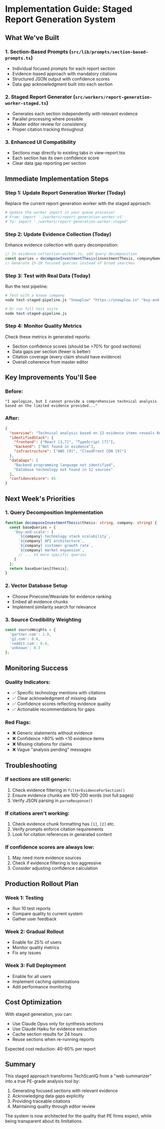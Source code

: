 # Implementation Guide: Staged Report Generation System

## What We've Built

### 1. **Section-Based Prompts** (`src/lib/prompts/section-based-prompts.ts`)
- Individual focused prompts for each report section
- Evidence-based approach with mandatory citations
- Structured JSON output with confidence scores
- Data gap acknowledgment built into each section

### 2. **Staged Report Generator** (`src/workers/report-generation-worker-staged.ts`)
- Generates each section independently with relevant evidence
- Parallel processing where possible
- Master editor review for consistency
- Proper citation tracking throughout

### 3. **Enhanced UI Compatibility**
- Sections map directly to existing tabs in view-report.tsx
- Each section has its own confidence score
- Clear data gap reporting per section

## Immediate Implementation Steps

### Step 1: Update Report Generation Worker (Today)
Replace the current report generation worker with the staged approach:

```bash
# Update the worker import in your queue processor
# From: import './workers/report-generation-worker-v5'
# To: import './workers/report-generation-worker-staged'
```

### Step 2: Update Evidence Collection (Today)
Enhance evidence collection with query decomposition:

```javascript
// In evidence-collection-worker.ts, add query decomposition
const queries = decomposeInvestmentThesis(investmentThesis, companyName);
// Generate 15-20 focused queries instead of broad searches
```

### Step 3: Test with Real Data (Today)
Run the test pipeline:

```bash
# Test with a known company
node test-staged-pipeline.js "Snowplow" "https://snowplow.io" "buy-and-scale"

# Or run full test suite
node test-staged-pipeline.js
```

### Step 4: Monitor Quality Metrics
Check these metrics in generated reports:
- Section confidence scores (should be >70% for good sections)
- Data gaps per section (fewer is better)
- Citation coverage (every claim should have evidence)
- Overall coherence from master editor

## Key Improvements You'll See

### Before:
```
"I apologize, but I cannot provide a comprehensive technical analysis 
based on the limited evidence provided..."
```

### After:
```json
{
  "overview": "Technical analysis based on 12 evidence items reveals React frontend [3,7] and AWS infrastructure [9].",
  "identifiedStack": {
    "frontend": ["React [3,7]", "TypeScript [7]"],
    "backend": ["Not found in evidence"],
    "infrastructure": ["AWS [9]", "CloudFront CDN [9]"]
  },
  "dataGaps": [
    "Backend programming language not identified",
    "Database technology not found in 12 sources"
  ],
  "confidenceScore": 65
}
```

## Next Week's Priorities

### 1. **Query Decomposition Implementation**
```typescript
function decomposeInvestmentThesis(thesis: string, company: string) {
  const baseQueries = {
    'buy-and-scale': [
      `${company} technology stack scalability`,
      `${company} API architecture`,
      `${company} customer growth rate`,
      `${company} market expansion`,
      // ... 15 more specific queries
    ]
  };
  return baseQueries[thesis];
}
```

### 2. **Vector Database Setup**
- Choose Pinecone/Weaviate for evidence ranking
- Embed all evidence chunks
- Implement similarity search for relevance

### 3. **Source Credibility Weighting**
```typescript
const sourceWeights = {
  'gartner.com': 1.0,
  'g2.com': 0.8,
  'reddit.com': 0.4,
  'unknown': 0.3
};
```

## Monitoring Success

### Quality Indicators:
- ✅ Specific technology mentions with citations
- ✅ Clear acknowledgment of missing data
- ✅ Confidence scores reflecting evidence quality
- ✅ Actionable recommendations for gaps

### Red Flags:
- ❌ Generic statements without evidence
- ❌ Confidence >80% with <10 evidence items  
- ❌ Missing citations for claims
- ❌ Vague "analysis pending" messages

## Troubleshooting

### If sections are still generic:
1. Check evidence filtering in `filterEvidenceForSection()`
2. Ensure evidence chunks are 100-200 words (not full pages)
3. Verify JSON parsing in `parseResponse()`

### If citations aren't working:
1. Check evidence chunk formatting has `[1]`, `[2]` etc.
2. Verify prompts enforce citation requirements
3. Look for citation references in generated content

### If confidence scores are always low:
1. May need more evidence sources
2. Check if evidence filtering is too aggressive
3. Consider adjusting confidence calculation

## Production Rollout Plan

### Week 1: Testing
- Run 10 test reports
- Compare quality to current system
- Gather user feedback

### Week 2: Gradual Rollout
- Enable for 25% of users
- Monitor quality metrics
- Fix any issues

### Week 3: Full Deployment
- Enable for all users
- Implement caching optimizations
- Add performance monitoring

## Cost Optimization

With staged generation, you can:
- Use Claude Opus only for synthesis sections
- Use Claude Haiku for evidence extraction
- Cache section results for 24 hours
- Reuse sections when re-running reports

Expected cost reduction: 40-60% per report

## Summary

This staged approach transforms TechScanIQ from a "web summarizer" into a true PE-grade analysis tool by:
1. Generating focused sections with relevant evidence
2. Acknowledging data gaps explicitly
3. Providing traceable citations
4. Maintaining quality through editor review

The system is now architected for the quality that PE firms expect, while being transparent about its limitations.